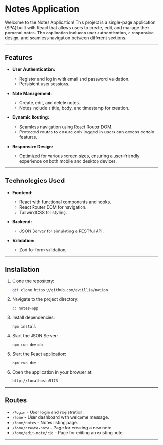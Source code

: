 # Notes Application

Welcome to the Notes Application! This project is a single-page application (SPA) built with React that allows users to create, edit, and manage their personal notes. The application includes user authentication, a responsive design, and seamless navigation between different sections.

---

## Features

- **User Authentication:**
  - Register and log in with email and password validation.
  - Persistent user sessions.

- **Note Management:**
  - Create, edit, and delete notes.
  - Notes include a title, body, and timestamp for creation.

- **Dynamic Routing:**
  - Seamless navigation using React Router DOM.
  - Protected routes to ensure only logged-in users can access certain features.

- **Responsive Design:**
  - Optimized for various screen sizes, ensuring a user-friendly experience on both mobile and desktop devices.

---

## Technologies Used

- **Frontend:**
  - React with functional components and hooks.
  - React Router DOM for navigation.
  - TailwindCSS for styling.

- **Backend:**
  - JSON Server for simulating a RESTful API.

- **Validation:**
  - Zod for form validation.

---

## Installation

1. Clone the repository:
   ```bash
   git clone https://github.com/eviillia/notion
   ```

2. Navigate to the project directory:
   ```bash
   cd notes-app
   ```

3. Install dependencies:
   ```bash
   npm install
   ```

4. Start the JSON Server:
   ```bash
   npm run dev:db
   ```

5. Start the React application:
   ```bash
   npm run dev
   ```

6. Open the application in your browser at:
   ```
   http://localhost:5173
   ```

---



## Routes

- `/login` - User login and registration.
- `/home` - User dashboard with welcome message.
- `/home/notes` - Notes listing page.
- `/home/create-note` - Page for creating a new note.
- `/home/edit-note/:id` - Page for editing an existing note.

---

